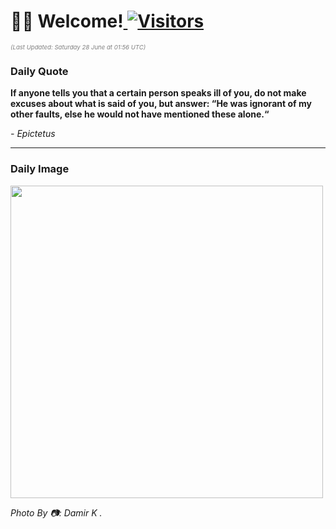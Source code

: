 <h1>👋🏽 Welcome!<a href="https://github.com/OmitNomis/"> <img src="https://visitor-badge.laobi.icu/badge?page_id=OmitNomis" alt="Visitors"></a></h1>

<i><p style="font-size: 0.6rem; color:gray">(Last Updated: Saturday 28 June at 01:56 UTC)</p></i>

<h3> Daily Quote </h3>
<b><p>If anyone tells you that a certain person speaks ill of you, do not make excuses about what is said of you, but answer: “He was ignorant of my other faults, else he would not have mentioned these alone.“</p></b>
<i><caption style="font-size: 0.8rem; color:gray;">- Epictetus</caption></i>


<hr>

<h3>Daily Image</h3>
<a href="https://images.pexels.com/photos/32730389/pexels-photo-32730389.jpeg" target="_blank"><img style="height:500px;" src="https://images.pexels.com/photos/32730389/pexels-photo-32730389.jpeg"/></a>

<i><caption style="font-size: 0.8rem; color:gray;"> Photo By 📷: Damir K .</caption></i>
